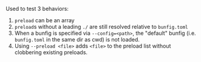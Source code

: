 Used to test 3 behaviors:

1. `preload` can be an array
2. `preload`s without a leading `./` are still resolved relative to `bunfig.toml`
3. When a bunfig is specified via `--config=<path>`, the "default" bunfig (i.e.
   `bunfig.toml` in the same dir as cwd) is not loaded.
4. Using `--preload <file>` adds `<file>` to the preload list without clobbering
   existing preloads.
